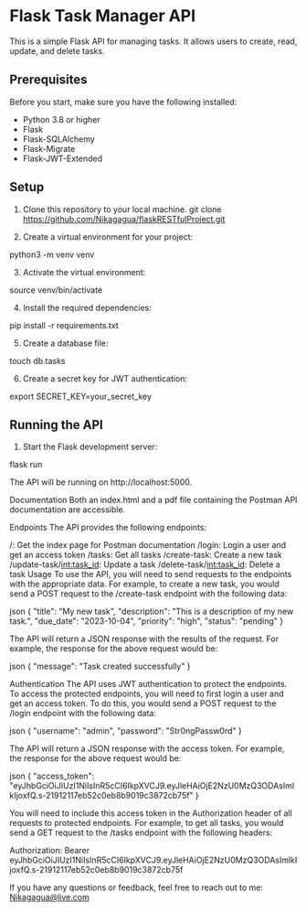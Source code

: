 # Flask Task Manager API

This is a simple Flask API for managing tasks. It allows users to create, read, update, and delete tasks.

## Prerequisites

Before you start, make sure you have the following installed:

* Python 3.8 or higher
* Flask
* Flask-SQLAlchemy
* Flask-Migrate
* Flask-JWT-Extended

## Setup

1. Clone this repository to your local machine.
  git clone https://github.com/Nikagagua/flaskRESTfulProject.git
   
3. Create a virtual environment for your project:

python3 -m venv venv


3. Activate the virtual environment:

source venv/bin/activate


4. Install the required dependencies:

pip install -r requirements.txt


5. Create a database file:

touch db.tasks


6. Create a secret key for JWT authentication:

export SECRET_KEY=your_secret_key


## Running the API

1. Start the Flask development server:

flask run

The API will be running on http://localhost:5000.

Documentation
Both an index.html and a pdf file containing the Postman API documentation are accessible.

Endpoints
The API provides the following endpoints:

/: Get the index page for Postman documentation
/login: Login a user and get an access token
/tasks: Get all tasks
/create-task: Create a new task
/update-task/<int:task_id>: Update a task
/delete-task/<int:task_id>: Delete a task
Usage
To use the API, you will need to send requests to the endpoints with the appropriate data. For example, to create a new task, you would send a POST request to the /create-task endpoint with the following data:

json
{
"title": "My new task",
"description": "This is a description of my new task.",
"due_date": "2023-10-04",
"priority": "high",
"status": "pending"
}

The API will return a JSON response with the results of the request. For example, the response for the above request would be:

json
{
"message": "Task created successfully"
}

Authentication
The API uses JWT authentication to protect the endpoints. To access the protected endpoints, you will need to first login a user and get an access token. To do this, you would send a POST request to the /login endpoint with the following data:

json
{
"username": "admin",
"password": "Str0ngPassw0rd"
}

The API will return a JSON response with the access token. For example, the response for the above request would be:

json
{
"access_token": "eyJhbGciOiJIUzI1NiIsInR5cCI6IkpXVCJ9.eyJleHAiOjE2NzU0MzQ3ODAsImlkIjoxfQ.s-21912117eb52c0eb8b9019c3872cb75f"
}

You will need to include this access token in the Authorization header of all requests to protected endpoints. For example, to get all tasks, you would send a GET request to the /tasks endpoint with the following headers:

Authorization: Bearer eyJhbGciOiJIUzI1NiIsInR5cCI6IkpXVCJ9.eyJleHAiOjE2NzU0MzQ3ODAsImlkIjoxfQ.s-21912117eb52c0eb8b9019c3872cb75f

If you have any questions or feedback, feel free to reach out to me: Nikagagua@live.com
